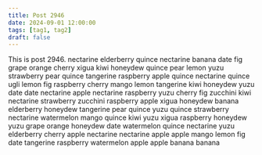 ```yaml
---
title: Post 2946
date: 2024-09-01 12:00:00
tags: [tag1, tag2]
draft: false
---
```

This is post 2946.
nectarine
elderberry
quince
nectarine
banana
date
fig
grape
orange
cherry
xigua
kiwi
honeydew
quince
pear
lemon
yuzu
strawberry
pear
quince
tangerine
raspberry
apple
quince
nectarine
quince
ugli
lemon
fig
raspberry
cherry
mango
lemon
tangerine
kiwi
honeydew
yuzu
date
date
nectarine
apple
nectarine
raspberry
yuzu
cherry
fig
zucchini
kiwi
nectarine
strawberry
zucchini
raspberry
apple
xigua
honeydew
banana
elderberry
honeydew
tangerine
pear
quince
yuzu
quince
strawberry
nectarine
watermelon
mango
quince
kiwi
yuzu
xigua
raspberry
honeydew
yuzu
grape
orange
honeydew
date
watermelon
quince
nectarine
yuzu
elderberry
cherry
apple
nectarine
nectarine
apple
apple
mango
lemon
fig
date
tangerine
raspberry
watermelon
apple
apple
banana
banana
